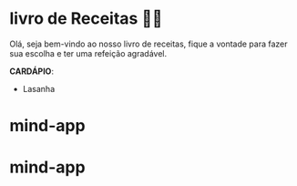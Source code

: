 # livro de Receitas :man_cook:

Olá, seja bem-vindo ao nosso livro de receitas, fique a vontade para fazer sua escolha e ter uma refeição agradável.

**CARDÁPIO**:

- Lasanha

  

# mind-app
# mind-app
